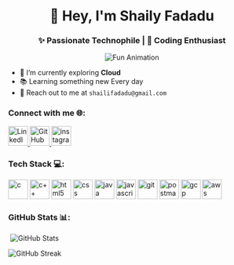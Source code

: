 <h1 align="center">👋 Hey, I'm Shaily Fadadu</h1>
<h3 align="center">✨ Passionate Technophile | 🚀 Coding Enthusiast</h3>

<!-- Add a unique and fun animation or GIF -->
<p align="center">
  <img src="https://adcy.io/wp-content/uploads/2020/04/anti-hacking.gif" alt="Fun Animation">
</p>

- 🌱 I’m currently exploring **Cloud**
- 📚 Learning something new Every day
- 📧 Reach out to me at `shailifadadu@gmail.com`

<h3 align="left">Connect with me 🌐:</h3>
<p align="left">
  <a href="https://linkedin.com/in/shaily-fadadu" target="blank">
    <img src="https://skillicons.dev/icons?i=linkedin" alt="LinkedIn" height="40" width="40" />
  </a>
  <a href="https://github.com/shailifadadu" target="blank">
    <img src="https://skillicons.dev/icons?i=github" alt="GitHub" height="40" width="40" />
  </a>
  <a href="https://instagram.com/shaily_fadadu" target="blank">
    <img src="https://skillicons.dev/icons?i=instagram" alt="instagram" height="40" width="40" />
  </a>
</p>

<h3 align="left">Tech Stack 💻:</h3>
<p align="left"> 
<img src="https://skillicons.dev/icons?i=c" alt="c" width="40" height="40"/> 
<img src="https://skillicons.dev/icons?i=cpp" alt="c++" width="40" height="40"/> 
<img src="https://skillicons.dev/icons?i=html" alt="html5" width="40" height="40"/> 
<img src="https://skillicons.dev/icons?i=css" alt="css" width="40" height="40"/> 
<img src="https://skillicons.dev/icons?i=java" alt="java" width="40" height="40"/>
<img src="https://skillicons.dev/icons?i=js" alt="javascript" width="40" height="40"/>
<img src="https://skillicons.dev/icons?i=git" alt="git" width="40" height="40"/>
<img src="https://skillicons.dev/icons?i=postman" alt="postman" width="40" height="40"/>
<img src="https://skillicons.dev/icons?i=gcp" alt="gcp" width="40" height="40"/>
<img src="https://skillicons.dev/icons?i=aws" alt="aws" width="40" height="40"/>
</p>

<h3 align="left">GitHub Stats 📊:</h3>
<p>&nbsp;<img align="center" src="https://github-readme-stats.vercel.app/api?username=shailifadadu&show_icons=true&locale=en" alt="GitHub Stats" /></p>
<p><img align="center" src="https://github-readme-streak-stats.herokuapp.com/?user=shailifadadu&" alt="GitHub Streak" /></p>

<p align="center">
  <img src="https://komarev.com/ghpvc/?username=shailifadadu&style=for-the-badge" alt="">
</p>
